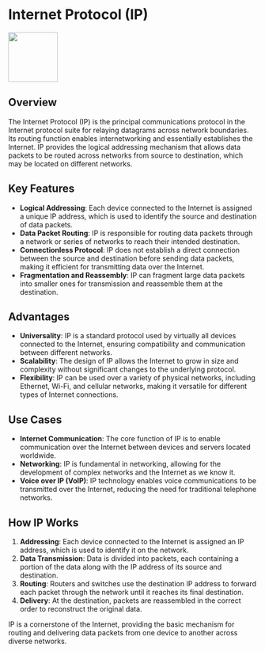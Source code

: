 # Internet Protocol (IP)

<img src="https://cdn0.iconfinder.com/data/icons/pixel-perfect-at-24px-volume-6/24/2173-512.png" height="100">

## Overview

The Internet Protocol (IP) is the principal communications protocol in the Internet protocol suite for relaying datagrams across network boundaries. Its routing function enables internetworking and essentially establishes the Internet. IP provides the logical addressing mechanism that allows data packets to be routed across networks from source to destination, which may be located on different networks.

## Key Features

- **Logical Addressing**: Each device connected to the Internet is assigned a unique IP address, which is used to identify the source and destination of data packets.
- **Data Packet Routing**: IP is responsible for routing data packets through a network or series of networks to reach their intended destination.
- **Connectionless Protocol**: IP does not establish a direct connection between the source and destination before sending data packets, making it efficient for transmitting data over the Internet.
- **Fragmentation and Reassembly**: IP can fragment large data packets into smaller ones for transmission and reassemble them at the destination.

## Advantages

- **Universality**: IP is a standard protocol used by virtually all devices connected to the Internet, ensuring compatibility and communication between different networks.
- **Scalability**: The design of IP allows the Internet to grow in size and complexity without significant changes to the underlying protocol.
- **Flexibility**: IP can be used over a variety of physical networks, including Ethernet, Wi-Fi, and cellular networks, making it versatile for different types of Internet connections.

## Use Cases

- **Internet Communication**: The core function of IP is to enable communication over the Internet between devices and servers located worldwide.
- **Networking**: IP is fundamental in networking, allowing for the development of complex networks and the Internet as we know it.
- **Voice over IP (VoIP)**: IP technology enables voice communications to be transmitted over the Internet, reducing the need for traditional telephone networks.

## How IP Works

1. **Addressing**: Each device connected to the Internet is assigned an IP address, which is used to identify it on the network.
2. **Data Transmission**: Data is divided into packets, each containing a portion of the data along with the IP address of its source and destination.
3. **Routing**: Routers and switches use the destination IP address to forward each packet through the network until it reaches its final destination.
4. **Delivery**: At the destination, packets are reassembled in the correct order to reconstruct the original data.

IP is a cornerstone of the Internet, providing the basic mechanism for routing and delivering data packets from one device to another across diverse networks.
